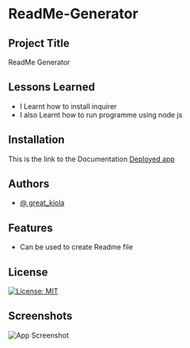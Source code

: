 # ReadMe-Generator
## Project Title

ReadMe Generator
## Lessons Learned

- I Learnt how to install inquirer
- I also Learnt how to run programme using node js

## Installation

This is the link to the Documentation [Deployed app](https://linktodocumentation)


## Authors

- [@ great_kiola](https://github.com/Great-kiola)


## Features

- Can be used to create Readme file

## License

[![License: MIT](https://img.shields.io/badge/License-MIT-yellow.svg)](https://opensource.org/licenses/MIT)




## Screenshots

![App Screenshot]()
